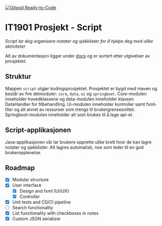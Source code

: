 [![Gitpod Ready-to-Code](https://img.shields.io/badge/Gitpod-Ready--to--Code-blue?logo=gitpod)](https://gitpod.stud.ntnu.no/#https://gitlab.stud.idi.ntnu.no/it1901/groups-2022/gr2205/gr2205)

# IT1901 Prosjekt - Script

_Script lar deg organisere notater og sjekklister for å hjelpe deg med ulike aktiviteter_

Alt av dokumentasjon ligger under [docs](/docs) og er sortert etter utgivelser av prosjektet.

## Struktur
Mappen `script` utgjør kodingsprosjektet. Prosjektet er bygd med maven og består av fire delmoduler: `core`, `data`, `ui` og `springboot`. Core-modulen inneholder hovedklassene og data-modulen inneholder klassen DataHandler for filbehandling. Ui-modulen inneholder kontroller samt fxml-filer og alt annet av ressurser som trengs til brukergrensesnittet. Springboot-modulen inneholder alt som brukes til å lage api-et.

## Script-applikasjonen
Java-applikasjonen vår lar brukere opprette ulike brett hvor de kan lagre notater og sjekklister. Alt lagres automatisk, noe som leder til en god brukeropplevelse. 

## Roadmap
- [x] Modular structure
- [x] User interface
    - [x] Design and fxml (UI/UX)
    - [x] Controller
- [x] Unit tests and CD/CI pipeline
- [ ] Search functionality
- [x] List functionality with checkboxes in notes
- [x] Custom JSON serializer